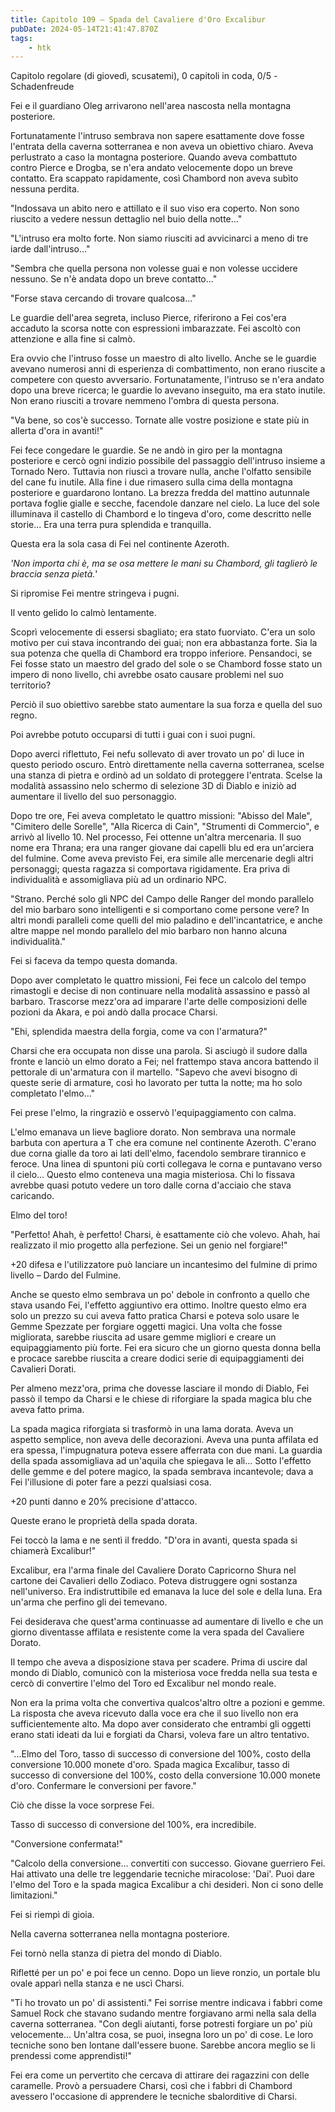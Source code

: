```yaml
---
title: Capitolo 109 – Spada del Cavaliere d'Oro Excalibur
pubDate: 2024-05-14T21:41:47.870Z
tags:
    - htk
---
```


Capitolo regolare (di giovedì, scusatemi),
0 capitoli in coda, 0/5
-Schadenfreude

Fei e il guardiano Oleg arrivarono nell'area nascosta nella montagna posteriore.

Fortunatamente l'intruso sembrava non sapere esattamente dove fosse l'entrata della caverna sotterranea e non aveva un obiettivo chiaro. Aveva perlustrato a caso la montagna posteriore. Quando aveva combattuto contro Pierce e Drogba, se n'era andato velocemente dopo un breve contatto. Era scappato rapidamente, così Chambord non aveva subìto nessuna perdita.

"Indossava un abito nero e attillato e il suo viso era coperto. Non sono riuscito a vedere nessun dettaglio nel buio della notte..."

"L'intruso era molto forte. Non siamo riusciti ad avvicinarci a meno di tre iarde dall'intruso..."

"Sembra che quella persona non volesse guai e non volesse uccidere nessuno. Se n'è andata dopo un breve contatto..."

"Forse stava cercando di trovare qualcosa..."

Le guardie dell'area segreta, incluso Pierce, riferirono a Fei cos'era accaduto la scorsa notte con espressioni imbarazzate. Fei ascoltò con attenzione e alla fine si calmò.

Era ovvio che l'intruso fosse un maestro di alto livello. Anche se le guardie avevano numerosi anni di esperienza di combattimento, non erano riuscite a competere con questo avversario. Fortunatamente, l'intruso se n'era andato dopo una breve ricerca; le guardie lo avevano inseguito, ma era stato inutile. Non erano riusciti a trovare nemmeno l'ombra di questa persona.

"Va bene, so cos'è successo. Tornate alle vostre posizione e state più in allerta d'ora in avanti!"

Fei fece congedare le guardie. Se ne andò in giro per la montagna posteriore e cercò ogni indizio possibile del passaggio dell'intruso insieme a Tornado Nero. Tuttavia non riuscì a trovare nulla, anche l'olfatto sensibile del cane fu inutile. Alla fine i due rimasero sulla cima della montagna posteriore e guardarono lontano. La brezza fredda del mattino autunnale portava foglie gialle e secche, facendole danzare nel cielo. La luce del sole illuminava il castello di Chambord e lo tingeva d'oro, come descritto nelle storie... Era una terra pura splendida e tranquilla.

Questa era la sola casa di Fei nel continente Azeroth.

<em>'Non importa chi è, ma se osa mettere le mani su Chambord, gli taglierò le braccia senza pietà.</em>'

Si ripromise Fei mentre stringeva i pugni.

Il vento gelido lo calmò lentamente.

Scoprì velocemente di essersi sbagliato; era stato fuorviato. C'era un solo motivo per cui stava incontrando dei guai; non era abbastanza forte. Sia la sua potenza che quella di Chambord era troppo inferiore. Pensandoci, se Fei fosse stato un maestro del grado del sole o se Chambord fosse stato un impero di nono livello, chi avrebbe osato causare problemi nel suo territorio?

Perciò il suo obiettivo sarebbe stato aumentare la sua forza e quella del suo regno.

Poi avrebbe potuto occuparsi di tutti i guai con i suoi pugni.

Dopo averci riflettuto, Fei nefu sollevato di aver trovato un po' di luce in questo periodo oscuro. Entrò direttamente nella caverna sotterranea, scelse una stanza di pietra e ordinò ad un soldato di proteggere l'entrata. Scelse la modalità assassino nelo schermo di selezione 3D di Diablo e iniziò ad aumentare il livello del suo personaggio.

Dopo tre ore, Fei aveva completato le quattro missioni: "Abisso del Male", "Cimitero delle Sorelle", "Alla Ricerca di Cain", "Strumenti di Commercio", e arrivò al livello 10. Nel processo, Fei ottenne un'altra mercenaria. Il suo nome era Thrana; era una ranger giovane dai capelli blu ed era un'arciera del fulmine. Come aveva previsto Fei, era simile alle mercenarie degli altri personaggi; questa ragazza si comportava rigidamente. Era priva di individualità e assomigliava più ad un ordinario NPC.

"Strano. Perché solo gli NPC del Campo delle Ranger del mondo parallelo del mio barbaro sono intelligenti e si comportano come persone vere? In altri mondi paralleli come quelli del mio paladino e dell'incantatrice, e anche altre mappe nel mondo parallelo del mio barbaro non hanno alcuna individualità."

Fei si faceva da tempo questa domanda.

Dopo aver completato le quattro missioni, Fei fece un calcolo del tempo rimastogli e decise di non continuare nella modalità assassino e passò al barbaro. Trascorse mezz'ora ad imparare l'arte delle composizioni delle pozioni da Akara, e poi andò dalla procace Charsi.

"Ehi, splendida maestra della forgia, come va con l'armatura?"

Charsi che era occupata non disse una parola. Si asciugò il sudore dalla fronte e lanciò un elmo dorato a Fei; nel frattempo stava ancora battendo il pettorale di un'armatura con il martello. "Sapevo che avevi bisogno di queste serie di armature, così ho lavorato per tutta la notte; ma ho solo completato l'elmo..."

Fei prese l'elmo, la ringraziò e osservò l'equipaggiamento con calma.

L'elmo emanava un lieve bagliore dorato. Non sembrava una normale barbuta con apertura a T che era comune nel continente Azeroth. C'erano due corna gialle da toro ai lati dell'elmo, facendolo sembrare tirannico e feroce. Una linea di spuntoni più corti collegava le corna e puntavano verso il cielo... Questo elmo conteneva una magia misteriosa. Chi lo fissava avrebbe quasi potuto vedere un toro dalle corna d'acciaio che stava caricando.

Elmo del toro!

"Perfetto! Ahah, è perfetto! Charsi, è esattamente ciò che volevo. Ahah, hai realizzato il mio progetto alla perfezione. Sei un genio nel forgiare!"

+20 difesa e l'utilizzatore può lanciare un incantesimo del fulmine di primo livello – Dardo del Fulmine.

Anche se questo elmo sembrava un po' debole in confronto a quello che stava usando Fei, l'effetto aggiuntivo era ottimo. Inoltre questo elmo era solo un prezzo su cui aveva fatto pratica Charsi e poteva solo usare le Gemme Spezzate per forgiare oggetti magici. Una volta che fosse migliorata, sarebbe riuscita ad usare gemme migliori e creare un equipaggiamento più forte. Fei era sicuro che un giorno questa donna bella e procace sarebbe riuscita a creare dodici serie di equipaggiamenti dei Cavalieri Dorati.

Per almeno mezz'ora, prima che dovesse lasciare il mondo di Diablo, Fei passò il tempo da Charsi e le chiese di riforgiare la spada magica blu che aveva fatto prima.

La spada magica riforgiata si trasformò in una lama dorata. Aveva un aspetto semplice, non aveva delle decorazioni. Aveva una punta affilata ed era spessa, l'impugnatura poteva essere afferrata con due mani. La guardia della spada assomigliava ad un'aquila che spiegava le ali... Sotto l'effetto delle gemme e del potere magico, la spada sembrava  incantevole; dava a Fei l'illusione di poter fare a pezzi qualsiasi cosa.

+20 punti danno e 20% precisione d'attacco.

Queste erano le proprietà della spada dorata.

Fei toccò la lama e ne sentì il freddo. "D'ora in avanti, questa spada si chiamerà Excalibur!"

Excalibur, era l'arma finale del Cavaliere Dorato Capricorno Shura nel cartone dei Cavalieri dello Zodiaco. Poteva distruggere ogni sostanza nell'universo. Era indistruttibile ed emanava la luce del sole e della luna. Era un'arma che perfino gli dei temevano.

Fei desiderava che quest'arma continuasse ad aumentare di livello e che un giorno diventasse affilata e resistente come la vera spada del Cavaliere Dorato.

Il tempo che aveva a disposizione stava per scadere. Prima di uscire dal mondo di Diablo, comunicò con la misteriosa voce fredda nella sua testa e cercò di convertire l'elmo del Toro ed Excalibur nel mondo reale.

Non era la prima volta che convertiva qualcos'altro oltre a pozioni e gemme. La risposta che aveva ricevuto dalla voce era che il suo livello non era sufficientemente alto. Ma dopo aver considerato che entrambi gli oggetti erano stati ideati da lui e forgiati da Charsi, voleva fare un altro tentativo.

"...Elmo del Toro, tasso di successo di conversione del 100%, costo della conversione 10.000 monete d'oro. Spada magica Excalibur, tasso di successo di conversione del 100%, costo della conversione 10.000 monete d'oro. Confermare le conversioni per favore."

Ciò che disse la voce sorprese Fei.

Tasso di successo di conversione del 100%, era incredibile.

"Conversione confermata!"

"Calcolo della conversione... convertiti con successo. Giovane guerriero Fei. Hai attivato una delle tre leggendarie tecniche miracolose: 'Dai'. Puoi dare l'elmo del Toro e la spada magica Excalibur a chi desideri. Non ci sono delle limitazioni."

Fei si riempì di gioia.

Nella caverna sotterranea nella montagna posteriore.

Fei tornò nella stanza di pietra del mondo di Diablo.

Rifletté per un po' e poi fece un cenno. Dopo un lieve ronzio, un portale blu ovale apparì nella stanza e ne uscì Charsi.

"Ti ho trovato un po' di assistenti." Fei sorrise mentre indicava i fabbri come Samuel Rock che stavano sudando mentre forgiavano armi nella sala della caverna sotterranea. "Con degli aiutanti, forse potresti forgiare un po' più velocemente... Un'altra cosa, se puoi, insegna loro un po' di cose. Le loro tecniche sono ben lontane dall'essere buone. Sarebbe ancora meglio se li prendessi come apprendisti!"

Fei era come un pervertito che cercava di attirare dei ragazzini con delle caramelle. Provò a persuadere Charsi, così che i fabbri di Chambord avessero l'occasione di apprendere le tecniche sbalorditive di Charsi.
